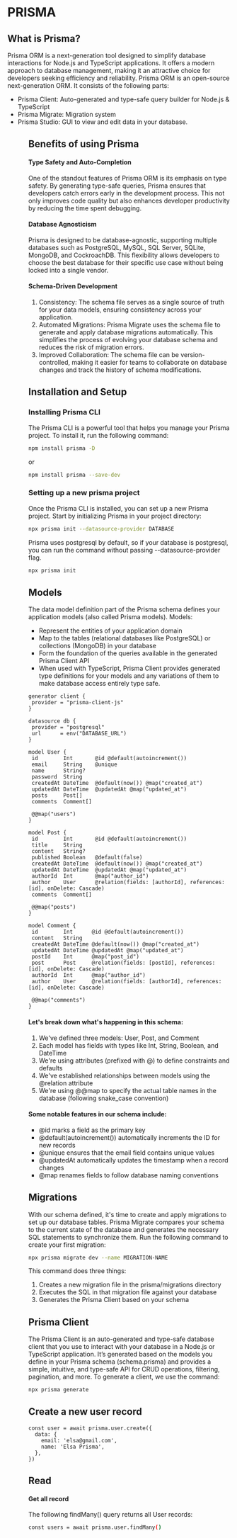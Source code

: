 # PRISMA
## What is Prisma?
Prisma ORM is a next-generation tool designed to simplify database interactions for Node.js and TypeScript applications. It offers a modern approach to database management, making it an attractive choice for developers seeking efficiency and reliability.
Prisma ORM is an open-source next-generation ORM. It consists of the following parts:
<ul>
<li>Prisma Client: Auto-generated and type-safe query builder for Node.js & TypeScript</li>

<li>Prisma Migrate: Migration system </li>

<li>Prisma Studio: GUI to view and edit data in your database.</li>
<ul>

## Benefits of using Prisma
#### Type Safety and Auto-Completion
One of the standout features of Prisma ORM is its emphasis on type safety. By generating type-safe queries, Prisma ensures that developers catch errors early in the development process. This not only improves code quality but also enhances developer productivity by reducing the time spent debugging.

#### Database Agnosticism
Prisma is designed to be database-agnostic, supporting multiple databases such as PostgreSQL, MySQL, SQL Server, SQLite, MongoDB, and CockroachDB. This flexibility allows developers to choose the best database for their specific use case without being locked into a single vendor.

#### Schema-Driven Development
1. Consistency: The schema file serves as a single source of truth for your data models, ensuring consistency across your application.
2. Automated Migrations: Prisma Migrate uses the schema file to generate and apply database migrations automatically. This simplifies the process of evolving your database schema and reduces the risk of migration errors.
3. Improved Collaboration: The schema file can be version-controlled, making it easier for teams to collaborate on database changes and track the history of schema modifications.

## Installation and Setup
### Installing Prisma CLI
The Prisma CLI is a powerful tool that helps you manage your Prisma project. To install it, run the following command:
```bash
npm install prisma -D
```
or
```bash
npm install prisma --save-dev
```
### Setting up a new prisma project
Once the Prisma CLI is installed, you can set up a new Prisma project. Start by initializing Prisma in your project directory:

```bash
npx prisma init --datasource-provider DATABASE
```
Prisma uses postgresql by default, so if your database is postgresql, you can run the command without passing --datasource-provider flag.

```bash
npx prisma init
```

## Models
The data model definition part of the Prisma schema defines your application models (also called Prisma models). Models:
<ul>
<li>Represent the entities of your application domain</li>
<li>Map to the tables (relational databases like PostgreSQL) or collections (MongoDB) in your database</li>
<li>Form the foundation of the queries available in the generated Prisma Client API</li>
<li>When used with TypeScript, Prisma Client provides generated type definitions for your models and any variations of them to make database access entirely type safe.</li>
</ul>

```prisma
generator client {
 provider = "prisma-client-js"
}

datasource db {
 provider = "postgresql"
 url      = env("DATABASE_URL")
}

model User {
 id        Int       @id @default(autoincrement())
 email     String    @unique
 name      String?
 password  String
 createdAt DateTime  @default(now()) @map("created_at")
 updatedAt DateTime  @updatedAt @map("updated_at")
 posts     Post[]
 comments  Comment[]

 @@map("users")
}

model Post {
 id        Int       @id @default(autoincrement())
 title     String
 content   String?
 published Boolean   @default(false)
 createdAt DateTime  @default(now()) @map("created_at")
 updatedAt DateTime  @updatedAt @map("updated_at")
 authorId  Int       @map("author_id")
 author    User      @relation(fields: [authorId], references: [id], onDelete: Cascade)
 comments  Comment[]

 @@map("posts")
}

model Comment {
 id        Int      @id @default(autoincrement())
 content   String
 createdAt DateTime @default(now()) @map("created_at")
 updatedAt DateTime @updatedAt @map("updated_at")
 postId    Int      @map("post_id")
 post      Post     @relation(fields: [postId], references: [id], onDelete: Cascade)
 authorId  Int      @map("author_id")
 author    User     @relation(fields: [authorId], references: [id], onDelete: Cascade)

 @@map("comments")
}
```


#### Let's break down what's happening in this schema:

1. We've defined three models: User, Post, and Comment
2. Each model has fields with types like Int, String, Boolean, and DateTime
3. We're using attributes (prefixed with @) to define constraints and defaults
4. We've established relationships between models using the @relation attribute
5. We're using @@map to specify the actual table names in the database (following snake_case convention)

#### Some notable features in our schema include:
<ul>
<li>@id marks a field as the primary key</li>
<li>@default(autoincrement()) automatically increments the ID for new records</li>
<li>@unique ensures that the email field contains unique values</li>
<li>@updatedAt automatically updates the timestamp when a record changes</li>
<li>@map renames fields to follow database naming conventions</li>
</ul>

## Migrations
With our schema defined, it's time to create and apply migrations to set up our database tables. Prisma Migrate compares your schema to the current state of the database and generates the necessary SQL statements to synchronize them.
Run the following command to create your first migration:
```bash
npx prisma migrate dev --name MIGRATION-NAME
```
This command does three things:

1. Creates a new migration file in the prisma/migrations directory
2. Executes the SQL in that migration file against your database
3. Generates the Prisma Client based on your schema

## Prisma Client
The Prisma Client is an auto-generated and type-safe database client that you use to interact with your database in a Node.js or TypeScript application. It’s generated based on the models you define in your Prisma schema (schema.prisma) and provides a simple, intuitive, and type-safe API for CRUD operations, filtering, pagination, and more.
To generate a client, we use the command:
```bash
npx prisma generate
```
## Create a new user record
```
const user = await prisma.user.create({
  data: {
    email: 'elsa@gmail.com',
    name: 'Elsa Prisma',
  },
})
```
## Read
#### Get all record
The following findMany() query returns all User records:
```bash
const users = await prisma.user.findMany()
```







